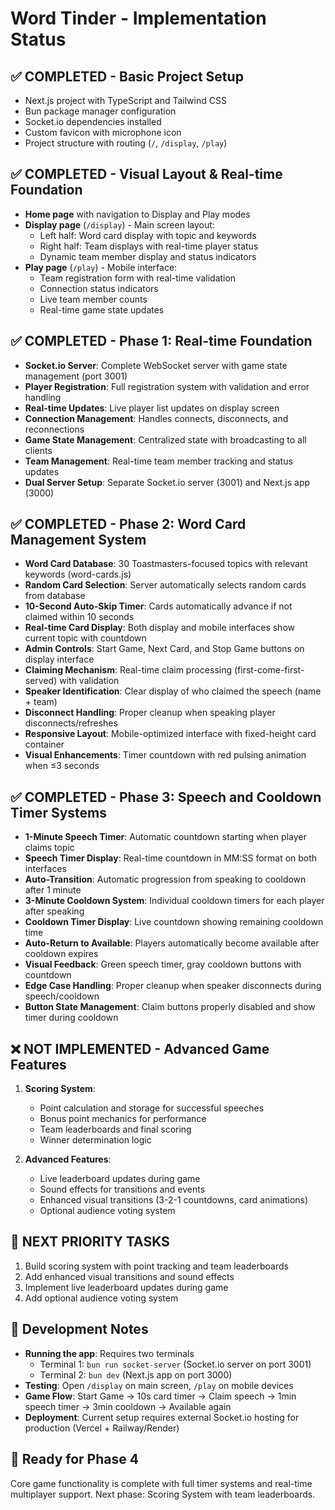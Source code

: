 # Word Tinder - Implementation Status

## ✅ **COMPLETED** - Basic Project Setup
- Next.js project with TypeScript and Tailwind CSS
- Bun package manager configuration
- Socket.io dependencies installed
- Custom favicon with microphone icon
- Project structure with routing (`/`, `/display`, `/play`)

## ✅ **COMPLETED** - Visual Layout & Real-time Foundation
- **Home page** with navigation to Display and Play modes
- **Display page** (`/display`) - Main screen layout:
  - Left half: Word card display with topic and keywords
  - Right half: Team displays with real-time player status
  - Dynamic team member display and status indicators
- **Play page** (`/play`) - Mobile interface:
  - Team registration form with real-time validation
  - Connection status indicators
  - Live team member counts
  - Real-time game state updates

## ✅ **COMPLETED** - Phase 1: Real-time Foundation
- **Socket.io Server**: Complete WebSocket server with game state management (port 3001)
- **Player Registration**: Full registration system with validation and error handling
- **Real-time Updates**: Live player list updates on display screen
- **Connection Management**: Handles connects, disconnects, and reconnections
- **Game State Management**: Centralized state with broadcasting to all clients
- **Team Management**: Real-time team member tracking and status updates
- **Dual Server Setup**: Separate Socket.io server (3001) and Next.js app (3000)

## ✅ **COMPLETED** - Phase 2: Word Card Management System
- **Word Card Database**: 30 Toastmasters-focused topics with relevant keywords (word-cards.js)
- **Random Card Selection**: Server automatically selects random cards from database
- **10-Second Auto-Skip Timer**: Cards automatically advance if not claimed within 10 seconds
- **Real-time Card Display**: Both display and mobile interfaces show current topic with countdown
- **Admin Controls**: Start Game, Next Card, and Stop Game buttons on display interface
- **Claiming Mechanism**: Real-time claim processing (first-come-first-served) with validation
- **Speaker Identification**: Clear display of who claimed the speech (name + team)
- **Disconnect Handling**: Proper cleanup when speaking player disconnects/refreshes
- **Responsive Layout**: Mobile-optimized interface with fixed-height card container
- **Visual Enhancements**: Timer countdown with red pulsing animation when ≤3 seconds

## ✅ **COMPLETED** - Phase 3: Speech and Cooldown Timer Systems
- **1-Minute Speech Timer**: Automatic countdown starting when player claims topic
- **Speech Timer Display**: Real-time countdown in MM:SS format on both interfaces
- **Auto-Transition**: Automatic progression from speaking to cooldown after 1 minute
- **3-Minute Cooldown System**: Individual cooldown timers for each player after speaking
- **Cooldown Timer Display**: Live countdown showing remaining cooldown time
- **Auto-Return to Available**: Players automatically become available after cooldown expires
- **Visual Feedback**: Green speech timer, gray cooldown buttons with countdown
- **Edge Case Handling**: Proper cleanup when speaker disconnects during speech/cooldown
- **Button State Management**: Claim buttons properly disabled and show timer during cooldown

## ❌ **NOT IMPLEMENTED** - Advanced Game Features
1. **Scoring System**:
   - Point calculation and storage for successful speeches
   - Bonus point mechanics for performance
   - Team leaderboards and final scoring
   - Winner determination logic

3. **Advanced Features**:
   - Live leaderboard updates during game
   - Sound effects for transitions and events
   - Enhanced visual transitions (3-2-1 countdowns, card animations)
   - Optional audience voting system

## 🎯 **NEXT PRIORITY TASKS**
1. Build scoring system with point tracking and team leaderboards
2. Add enhanced visual transitions and sound effects
3. Implement live leaderboard updates during game
4. Add optional audience voting system

## 📝 **Development Notes**
- **Running the app**: Requires two terminals
  - Terminal 1: `bun run socket-server` (Socket.io server on port 3001)
  - Terminal 2: `bun dev` (Next.js app on port 3000)
- **Testing**: Open `/display` on main screen, `/play` on mobile devices
- **Game Flow**: Start Game → 10s card timer → Claim speech → 1min speech timer → 3min cooldown → Available again
- **Deployment**: Current setup requires external Socket.io hosting for production (Vercel + Railway/Render)

## 🎯 **Ready for Phase 4**
Core game functionality is complete with full timer systems and real-time multiplayer support. Next phase: Scoring System with team leaderboards.